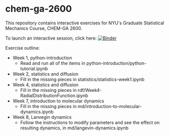 # chem-ga-2600
This repository contains interactive exercises for NYU's Graduate Statistical Mechanics Course, CHEM-GA 2600.

To launch an interactive session, click here: [![Binder](https://mybinder.org/badge.svg)](https://mybinder.org/v2/gh/hockyg/chem-ga-2600/master)

Exercise outline:
- Week 1, python-introduction
  - Read and run all of the items in python-introduction/python-tutorial.ipynb
- Week 2, statistics and diffusion
  - Fill in the missing pieces in statistics/statistics-week1.ipynb
- Week 4, statistics and diffusion
  - Fill in the missing pieces in rdf/Week4-RadialDistributionFunction.ipynb
- Week 7, introduction to molecular dynamics
  - Fill in the missing pieces in md/introduction-to-molecular-dynamics.ipynb
- Week 8, Lanvegin dynamics
  - Follow the instructions to modify parameters and see the effect on resulting dynamics, in md/langevin-dynamics.ipynb
